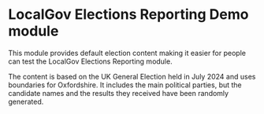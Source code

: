 #  LocalGov Elections Reporting Demo module

This module provides default election content making it easier for people can test the LocalGov Elections Reporting
module.

The content is based on the UK General Election held in July 2024 and uses boundaries for Oxfordshire. It includes the
main political parties, but the candidate names and the results they received have been randomly generated.
